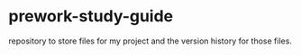 # prework-study-guide
repository to store files for my project and the version history for those files. 
